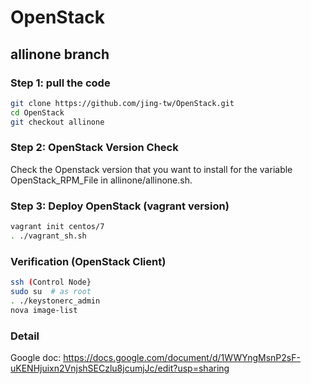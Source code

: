 # OpenStack 
## allinone branch
### Step 1: pull the code
```bash
git clone https://github.com/jing-tw/OpenStack.git
cd OpenStack
git checkout allinone
```
### Step 2: OpenStack Version Check
Check the Openstack version that you want to install for the variable OpenStack_RPM_File in allinone/allinone.sh.


### Step 3: Deploy OpenStack (vagrant version)
```bash
vagrant init centos/7
. ./vagrant_sh.sh
```
### Verification (OpenStack Client)
```bash
ssh (Control Node}
sudo su  # as root
. ./keystonerc_admin
nova image-list
```

### Detail
Google doc: https://docs.google.com/document/d/1WWYngMsnP2sF-uKENHjuixn2VnjshSECzlu8jcumjJc/edit?usp=sharing
